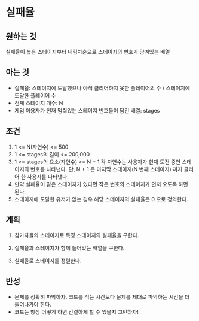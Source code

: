 # 실패율

## 원하는 것

실패율이 높은 스테이지부터 내림차순으로 스테이지의 번호가 담겨있는 배열

## 아는 것

- 실패율: 스테이지에 도달했으나 아직 클리어하지 못한 플레이어의 수 / 스테이지에 도달한 플레이어 수
- 전체 스테이지 개수:  N
- 게임 이용자가 현재 멈춰있는 스테이지 번호들이 담긴 배열: stages

## 조건

1. 1 <= N(자연수) <= 500
2. 1 <= stages의 길이 <= 200,000
3. 1 <= stages의 요소(자연수) <= N + 1
각 자연수는 사용자가 현재 도전 중인 스테이지의 번호를 나타낸다.
단, N + 1 은 마지막 스테이지(N 번째 스테이지) 까지 클리어 한 사용자를 나타낸다.
4. 만약 실패율이 같은 스테이지가 있다면 작은 번호의 스테이지가 먼저 오도록 하면 된다.
5. 스테이지에 도달한 유저가 없는 경우 해당 스테이지의 실패율은 0 으로 정의한다.

## 계획

1. 참가자들의 스테이지로 특정 스테이지의 실패율을 구한다. 

2. 실패율과 스테이지가 함께 들어있는 배열을 구한다.

3. 실패율로 스테이지를 정렬한다.

## 반성

- 문제를 정확히 파악하자. 코드를 적는 시간보다 문제를 제대로 파악하는 시간을 더 들여나가야 한다.
- 코드는 항상 어떻게 하면 간결하게 할 수 있을지 고민하자! 
